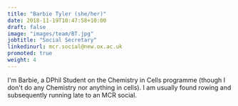 ```yaml
---
title: "Barbie Tyler (she/her)"
date: 2018-11-19T10:47:58+10:00
draft: false
image: "images/team/BT.jpg"
jobtitle: "Social Secretary"
linkedinurl: mcr.social@new.ox.ac.uk
promoted: true
weight: 4
---
```


I'm Barbie, a DPhil Student on the Chemistry in Cells programme (though I don't do any Chemistry nor anything in cells). I am usually found rowing and subsequently running late to an MCR social.
